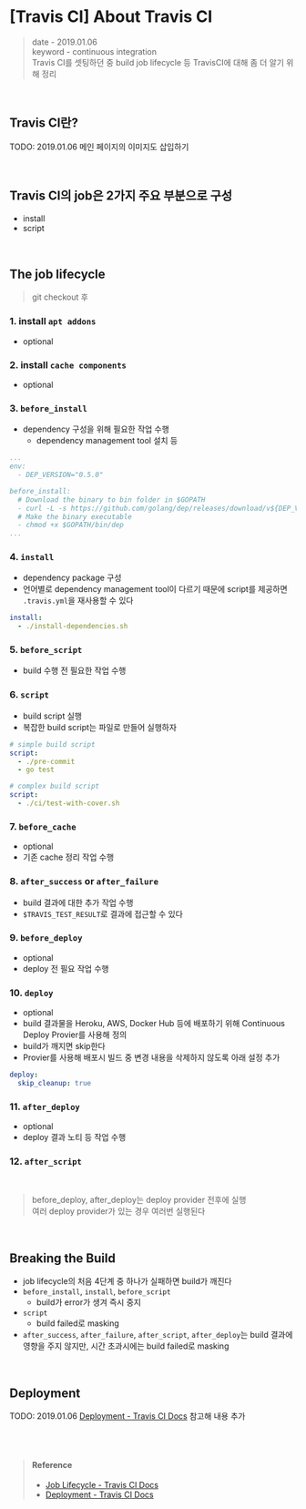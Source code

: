 # [Travis CI] About Travis CI
> date - 2019.01.06  
> keyword - continuous integration  
> Travis CI를 셋팅하던 중 build job lifecycle 등 TravisCI에 대해 좀 더 알기 위해 정리

<br>

## Travis CI란?
TODO: 2019.01.06 메인 페이지의 이미지도 삽입하기


<br>

## Travis CI의 job은 2가지 주요 부분으로 구성
* install
* script


<br>


## The job lifecycle
> git checkout 후 

### 1. install `apt addons`
* optional

### 2. install `cache components`
* optional

### 3. `before_install`
* dependency 구성을 위해 필요한 작업 수행
  * dependency management tool 설치 등

```yaml
...
env:
  - DEP_VERSION="0.5.0"

before_install:
  # Download the binary to bin folder in $GOPATH
  - curl -L -s https://github.com/golang/dep/releases/download/v${DEP_VERSION}/dep-linux-amd64 -o $GOPATH/bin/dep
  # Make the binary executable
  - chmod +x $GOPATH/bin/dep
...
```

### 4. `install`
* dependency package 구성
* 언어별로 dependency management tool이 다르기 때문에 script를 제공하면 `.travis.yml`을 재사용할 수 있다
```yaml
install:
  - ./install-dependencies.sh
```

### 5. `before_script`
* build 수행 전 필요한 작업 수행

### 6. `script`
* build script 실행
* 복잡한 build script는 파일로 만들어 실행하자

```yaml
# simple build script
script:
  - ./pre-commit
  - go test

# complex build script
script:
  - ./ci/test-with-cover.sh
```

### 7. `before_cache`
* optional
* 기존 cache 정리 작업 수행

### 8. `after_success` or `after_failure`
* build 결과에 대한 추가 작업 수행
* `$TRAVIS_TEST_RESULT`로 결과에 접근할 수 있다

### 9. `before_deploy`
* optional
* deploy 전 필요 작업 수행

### 10. `deploy`
* optional
* build 결과물을 Heroku, AWS, Docker Hub 등에 배포하기 위해 Continuous Deploy Provier를 사용해 정의
* build가 깨지면 skip한다
* Provier를 사용해 배포시 빌드 중 변경 내용을 삭제하지 않도록 아래 설정 추가
```yaml
deploy:
  skip_cleanup: true
```

### 11. `after_deploy`
* optional
* deploy 결과 노티 등 작업 수행

### 12. `after_script`


<br>

> before_deploy, after_deploy는 deploy provider 전후에 실행  
> 여러 deploy provider가 있는 경우 여러번 실행된다


<br>

## Breaking the Build
* job lifecycle의 처음 4단계 중 하나가 실패하면 build가 깨진다
* `before_install`, `install`, `before_script`
  * build가 error가 생겨 즉시 중지
* `script`
  * build failed로 masking
* `after_success`, `after_failure`, `after_script`, `after_deploy`는 build 결과에 영향을 주지 않지만, 시간 초과시에는 build failed로 masking


<br>

## Deployment
TODO: 2019.01.06 [Deployment - Travis CI Docs](https://docs.travis-ci.com/user/deployment) 참고해 내용 추가


<br><br>

> #### Reference
> * [Job Lifecycle - Travis CI Docs](https://docs.travis-ci.com/user/job-lifecycle/)
> * [Deployment - Travis CI Docs](https://docs.travis-ci.com/user/deployment)
